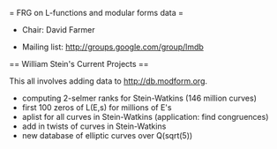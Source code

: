= FRG on L-functions and modular forms data =

 * Chair: David Farmer

 * Mailing list: http://groups.google.com/group/lmdb


== William Stein's Current Projects ==

This all involves adding data to http://db.modform.org. 

   * computing 2-selmer ranks for Stein-Watkins (146 million curves)
   * first 100 zeros of L(E,s) for millions of E's
   * aplist for all curves in Stein-Watkins   (application: find congruences)
   * add in twists of curves in Stein-Watkins 
   * new database of elliptic curves over Q(sqrt(5))
